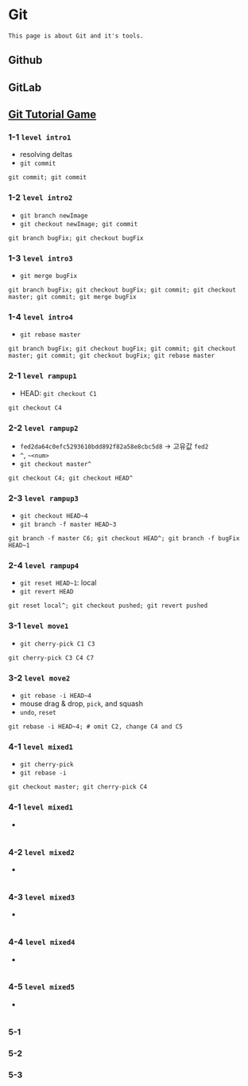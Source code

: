 # Git
```
This page is about Git and it's tools.
```
## Github

## GitLab

## [Git Tutorial Game](https://learngitbranching.js.org/)

### 1-1 `level intro1`
- resolving deltas
- `git commit`
```
git commit; git commit
```

### 1-2 `level intro2`
- `git branch newImage`
- `git checkout newImage; git commit`
```
git branch bugFix; git checkout bugFix
```

### 1-3 `level intro3`
- `git merge bugFix`
```
git branch bugFix; git checkout bugFix; git commit; git checkout master; git commit; git merge bugFix
```

### 1-4 `level intro4`
- `git rebase master`
```
git branch bugFix; git checkout bugFix; git commit; git checkout master; git commit; git checkout bugFix; git rebase master
```

### 2-1 `level rampup1`
- HEAD: `git checkout C1`
```
git checkout C4
```

### 2-2 `level rampup2`
- `fed2da64c0efc5293610bdd892f82a58e8cbc5d8` -> 고유값 `fed2`
- `^`, `~<num>`
- `git checkout master^`
```
git checkout C4; git checkout HEAD^
```

### 2-3 `level rampup3`
- `git checkout HEAD~4`
- `git branch -f master HEAD~3`
```
git branch -f master C6; git checkout HEAD^; git branch -f bugFix HEAD~1
```

### 2-4 `level rampup4`
- `git reset HEAD~1`: local
- `git revert HEAD`
```
git reset local^; git checkout pushed; git revert pushed
```

### 3-1 `level move1`
- `git cherry-pick C1 C3`
```
git cherry-pick C3 C4 C7
```

### 3-2 `level move2`
- `git rebase -i HEAD~4`
- mouse drag & drop, `pick`, and squash
- `undo`, `reset`
```
git rebase -i HEAD~4; # omit C2, change C4 and C5
```
### 4-1 `level mixed1`
- `git cherry-pick`
- `git rebase -i`
```
git checkout master; git cherry-pick C4
```
### 4-1 `level mixed1`
-
```
```

### 4-2 `level mixed2`
-
```
```

### 4-3 `level mixed3`
-
```
```

### 4-4 `level mixed4`
-
```
```

### 4-5 `level mixed5`
-
```
```

### 5-1
### 5-2
### 5-3
